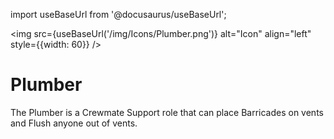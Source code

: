 import useBaseUrl from '@docusaurus/useBaseUrl';

<img src={useBaseUrl('/img/Icons/Plumber.png')} alt="Icon" align="left" style={{width: 60}} />
# Plumber

The Plumber is a Crewmate Support role that can place Barricades on vents and Flush anyone out of vents.
